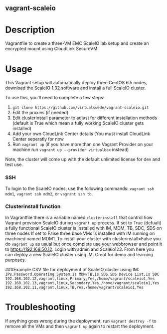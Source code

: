 vagrant-scaleio
---------------

# Description

Vagrantfile to create a three-VM EMC ScaleIO lab setup and create an encrypted mount using CloudLink SecureVM.

# Usage

This Vagrant setup will automatically deploy three CentOS 6.5 nodes, download the ScaleIO 1.32 software and install a full ScaleIO cluster.

To use this, you'll need to complete a few steps:

1. `git clone https://github.com/virtualswede/vagrant-scaleio.git`
2. Edit the proxies (if needed)
3. Edit clusterinstall parameter to adjust for different installation methods (default is True which mean a fully working ScaleIO cluster gets installed)
4. Add your own CloudLink Center details (You must install CloudLink Center seperatly for now
5. Run `vagrant up` (if you have more than one Vagrant Provider on your machine run `vagrant up --provider virtualbox` instead)


Note, the cluster will come up with the default unlimited license for dev and test use.

### SSH
To login to the ScaleIO nodes, use the following commands: ```vagrant ssh mdm1```, ```vagrant ssh mdm2```, or ```vagrant ssh tb```.

### Clusterinstall function

In Vagrantfile there is a variable named `clusterinstall` that control how Vagrant provision ScaleIO during `vagrant up` process. If set to True (defualt) a fully functional ScaleIO cluster is installed with IM, MDM, TB, SDC, SDS on three nodes  If set to False three base VMs is installed with IM running on machined named MDM1. To install your cluster with clusterinstall=False you do `vagrant up` as usual but once complete use your webbrowser and point it to https://192.168.50.12. Login with admin and Scaleio123. From here you can deploy a new ScaleIO cluster using IM. Great for demo and learning purposes.


###Example CSV file for deployment of ScaleIO cluster using IM:
`
IPs,Password,Operating System,Is MDM/TB,Is SDS,SDS Device List,Is SDC
192.168.102.12,vagrant,linux,Primary,Yes,/home/vagrant/scaleio1,Yes
192.168.102.13,vagrant,linux,Secondary,Yes,/home/vagrant/scaleio1,Yes
192.168.102.11,vagrant,linux,TB,Yes,/home/vagrant/scaleio1,Yes
`

# Troubleshooting

If anything goes wrong during the deployment, run `vagrant destroy -f` to remove all the VMs and then `vagrant up` again to restart the deployment.
